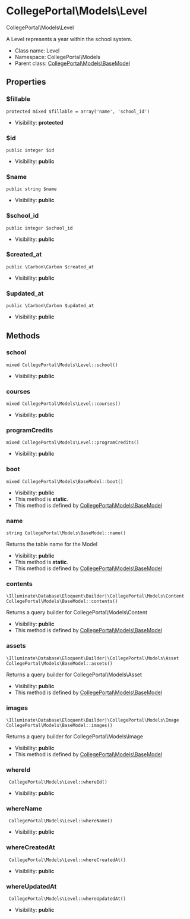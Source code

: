 CollegePortal\Models\Level
===============

CollegePortal\Models\Level

A Level represents a year within the school system.


* Class name: Level
* Namespace: CollegePortal\Models
* Parent class: [CollegePortal\Models\BaseModel](CollegePortal-Models-BaseModel.md)





Properties
----------


### $fillable

    protected mixed $fillable = array('name', 'school_id')





* Visibility: **protected**


### $id

    public integer $id





* Visibility: **public**


### $name

    public string $name





* Visibility: **public**


### $school_id

    public integer $school_id





* Visibility: **public**


### $created_at

    public \Carbon\Carbon $created_at





* Visibility: **public**


### $updated_at

    public \Carbon\Carbon $updated_at





* Visibility: **public**


Methods
-------


### school

    mixed CollegePortal\Models\Level::school()





* Visibility: **public**




### courses

    mixed CollegePortal\Models\Level::courses()





* Visibility: **public**




### programCredits

    mixed CollegePortal\Models\Level::programCredits()





* Visibility: **public**




### boot

    mixed CollegePortal\Models\BaseModel::boot()





* Visibility: **public**
* This method is **static**.
* This method is defined by [CollegePortal\Models\BaseModel](CollegePortal-Models-BaseModel.md)




### name

    string CollegePortal\Models\BaseModel::name()

Returns the table name for the Model



* Visibility: **public**
* This method is **static**.
* This method is defined by [CollegePortal\Models\BaseModel](CollegePortal-Models-BaseModel.md)




### contents

    \Illuminate\Database\Eloquent\Builder|\CollegePortal\Models\Content CollegePortal\Models\BaseModel::contents()

Returns a query builder for CollegePortal\Models\Content



* Visibility: **public**
* This method is defined by [CollegePortal\Models\BaseModel](CollegePortal-Models-BaseModel.md)




### assets

    \Illuminate\Database\Eloquent\Builder|\CollegePortal\Models\Asset CollegePortal\Models\BaseModel::assets()

Returns a query builder for CollegePortal\Models\Asset



* Visibility: **public**
* This method is defined by [CollegePortal\Models\BaseModel](CollegePortal-Models-BaseModel.md)




### images

    \Illuminate\Database\Eloquent\Builder|\CollegePortal\Models\Image CollegePortal\Models\BaseModel::images()

Returns a query builder for CollegePortal\Models\Image



* Visibility: **public**
* This method is defined by [CollegePortal\Models\BaseModel](CollegePortal-Models-BaseModel.md)




### whereId

     CollegePortal\Models\Level::whereId()





* Visibility: **public**




### whereName

     CollegePortal\Models\Level::whereName()





* Visibility: **public**




### whereCreatedAt

     CollegePortal\Models\Level::whereCreatedAt()





* Visibility: **public**




### whereUpdatedAt

     CollegePortal\Models\Level::whereUpdatedAt()





* Visibility: **public**



